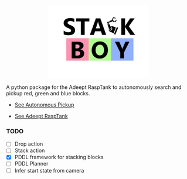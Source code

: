 <p align="center">
 <img src="/doc/Stack Boy.jpg" width="275" height="200" >
</p> 

A python package for the Adeept RaspTank to autonomously search and pickup red, green and blue blocks.

- [See Autonomous Pickup](https://youtu.be/UzkImDa47CQ)

- [See Adeept RaspTank](https://www.adeept.com/adeept-rasptank-wifi-wireless-smart-robot-car-kit-for-raspberry-pi-4-3-model-b-b-tank-tracked-robot-with-4-dof-robotic-arm-opencv-target-tracking_p0121.html)


### TODO

- [ ] Drop action
- [ ] Stack action
- [x] PDDL framework for stacking blocks
- [ ] PDDL Planner
- [ ] Infer start state from camera

